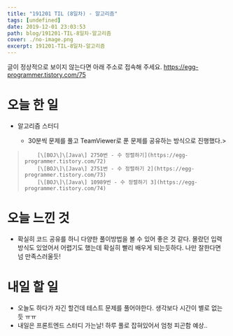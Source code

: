 ```yaml
---
title: "191201 TIL (8일차) - 알고리즘"
tags: [undefined]
date: 2019-12-01 23:03:53
path: blog/191201-TIL-8일차-알고리즘
cover: ./no-image.png
excerpt: 191201-TIL-8일차-알고리즘
---
```

글이 정상적으로 보이지 않는다면 아래 주소로 접속해 주세요.
https://egg-programmer.tistory.com/75
# 오늘 한 일

*   알고리즘 스터디
    
    *   30분씩 문제를 풀고 TeamViewer로 푼 문제를 공유하는 방식으로 진행했다.>  
>         [\[BOJ\]\[Java\] 2750번 - 수 정렬하기](https://egg-programmer.tistory.com/72)  
>         [\[BOJ\]\[Java\] 2751번 - 수 정렬하기 2](https://egg-programmer.tistory.com/73)  
>         [\[BOJ\]\[Java\] 10989번 - 수 정렬하기 3](https://egg-programmer.tistory.com/74)
>         
    
    
    

# 오늘 느낀 것

*   확실히 코드 공유를 하니 다양한 풀이방법을 볼 수 있어 좋은 것 같다. 몰랐던 입력 방식도 있었어서 어렵기도 했는데 확실히 빨리 배우게 되는듯하다. 나만 잘한다면 넘 만족스러울듯!

# 내일 할 일

*   오늘도 하다가 자긴 할건데 테스트 문제를 풀어야한다. 생각보다 시간이 별로 없는듯 ㅠㅠ 
*   내일은 프론트엔드 스터디 가는날! 하루 풀로 잡혀있어서 엄청 피곤함 예상..